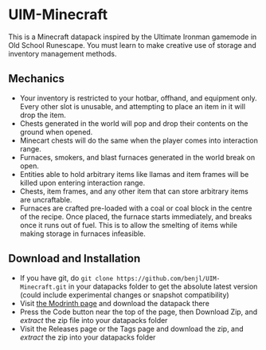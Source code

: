 # UIM-Minecraft
This is a Minecraft datapack inspired by the Ultimate Ironman gamemode in Old School Runescape. You must learn to make creative use of storage and inventory management methods. 

## Mechanics
- Your inventory is restricted to your hotbar, offhand, and equipment only. Every other slot is unusable, and attempting to place an item in it will drop the item.
- Chests generated in the world will pop and drop their contents on the ground when opened.
- Minecart chests will do the same when the player comes into interaction range.
- Furnaces, smokers, and blast furnaces generated in the world break on open.
- Entities able to hold arbitrary items like llamas and item frames will be killed upon entering interaction range.
- Chests, item frames, and any other item that can store arbitrary items are uncraftable.
- Furnaces are crafted pre-loaded with a coal or coal block in the centre of the recipe. Once placed, the furnace starts immediately, and breaks once it runs out of fuel. This is to allow the smelting of items while making storage in furnaces infeasible.

## Download and Installation
- If you have git, do `git clone https://github.com/benjl/UIM-Minecraft.git` in your datapacks folder to get the absolute latest version (could include experimental changes or snapshot compatibility)
- Visit [the Modrinth page](https://modrinth.com/datapack/uim-minecraft-hotbar-only) and download the datapack there
- Press the Code button near the top of the page, then Download Zip, and *extract* the zip file into your datapacks folder
- Visit the Releases page or the Tags page and download the zip, and *extract* the zip into your datapacks folder